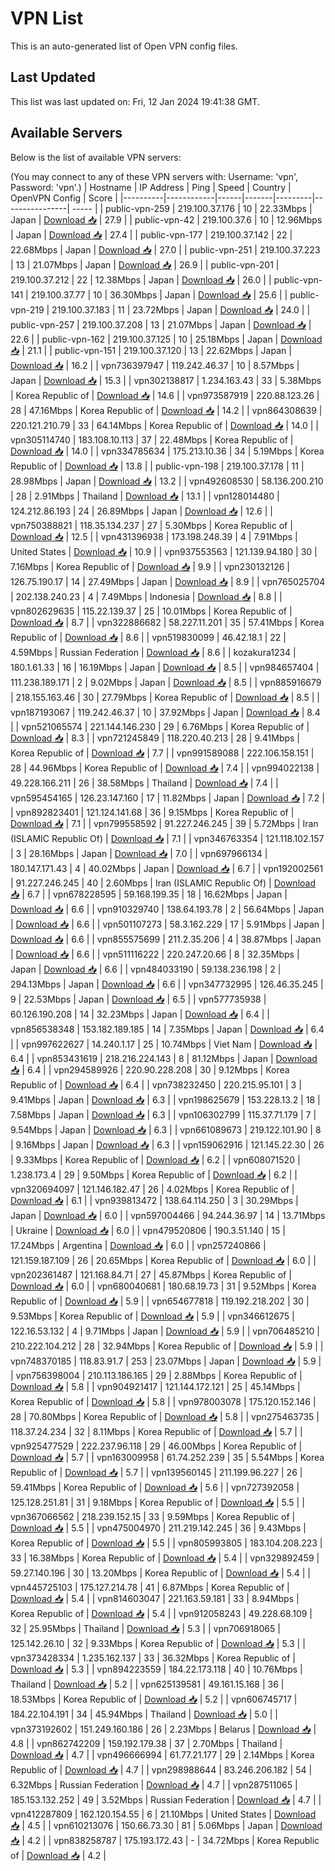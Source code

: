 # VPN List

This is an auto-generated list of Open VPN config files.

## Last Updated

This list was last updated on: Fri, 12 Jan 2024 19:41:38 GMT.

## Available Servers

Below is the list of available VPN servers:

(You may connect to any of these VPN servers with: Username: 'vpn', Password: 'vpn'.)
| Hostname | IP Address | Ping | Speed | Country | OpenVPN Config | Score |
|----------|------------|------|-------|---------|----------------| ----- |
| public-vpn-259 | 219.100.37.176 | 10 | 22.33Mbps | Japan | [Download 📥](./configs/server_0_JP.ovpn) | 27.9 |
| public-vpn-42 | 219.100.37.6 | 10 | 12.96Mbps | Japan | [Download 📥](./configs/server_1_JP.ovpn) | 27.4 |
| public-vpn-177 | 219.100.37.142 | 22 | 22.68Mbps | Japan | [Download 📥](./configs/server_2_JP.ovpn) | 27.0 |
| public-vpn-251 | 219.100.37.223 | 13 | 21.07Mbps | Japan | [Download 📥](./configs/server_3_JP.ovpn) | 26.9 |
| public-vpn-201 | 219.100.37.212 | 22 | 12.38Mbps | Japan | [Download 📥](./configs/server_4_JP.ovpn) | 26.0 |
| public-vpn-141 | 219.100.37.77 | 10 | 36.30Mbps | Japan | [Download 📥](./configs/server_5_JP.ovpn) | 25.6 |
| public-vpn-219 | 219.100.37.183 | 11 | 23.72Mbps | Japan | [Download 📥](./configs/server_6_JP.ovpn) | 24.0 |
| public-vpn-257 | 219.100.37.208 | 13 | 21.07Mbps | Japan | [Download 📥](./configs/server_7_JP.ovpn) | 22.6 |
| public-vpn-162 | 219.100.37.125 | 10 | 25.18Mbps | Japan | [Download 📥](./configs/server_8_JP.ovpn) | 21.1 |
| public-vpn-151 | 219.100.37.120 | 13 | 22.62Mbps | Japan | [Download 📥](./configs/server_9_JP.ovpn) | 16.2 |
| vpn736397947 | 119.242.46.37 | 10 | 8.57Mbps | Japan | [Download 📥](./configs/server_10_JP.ovpn) | 15.3 |
| vpn302138817 | 1.234.163.43 | 33 | 5.38Mbps | Korea Republic of | [Download 📥](./configs/server_11_KR.ovpn) | 14.6 |
| vpn973587919 | 220.88.123.26 | 28 | 47.16Mbps | Korea Republic of | [Download 📥](./configs/server_12_KR.ovpn) | 14.2 |
| vpn864308639 | 220.121.210.79 | 33 | 64.14Mbps | Korea Republic of | [Download 📥](./configs/server_13_KR.ovpn) | 14.0 |
| vpn305114740 | 183.108.10.113 | 37 | 22.48Mbps | Korea Republic of | [Download 📥](./configs/server_14_KR.ovpn) | 14.0 |
| vpn334785634 | 175.213.10.36 | 34 | 5.19Mbps | Korea Republic of | [Download 📥](./configs/server_15_KR.ovpn) | 13.8 |
| public-vpn-198 | 219.100.37.178 | 11 | 28.98Mbps | Japan | [Download 📥](./configs/server_16_JP.ovpn) | 13.2 |
| vpn492608530 | 58.136.200.210 | 28 | 2.91Mbps | Thailand | [Download 📥](./configs/server_17_TH.ovpn) | 13.1 |
| vpn128014480 | 124.212.86.193 | 24 | 26.89Mbps | Japan | [Download 📥](./configs/server_18_JP.ovpn) | 12.6 |
| vpn750388821 | 118.35.134.237 | 27 | 5.30Mbps | Korea Republic of | [Download 📥](./configs/server_19_KR.ovpn) | 12.5 |
| vpn431396938 | 173.198.248.39 | 4 | 7.91Mbps | United States | [Download 📥](./configs/server_20_US.ovpn) | 10.9 |
| vpn937553563 | 121.139.94.180 | 30 | 7.16Mbps | Korea Republic of | [Download 📥](./configs/server_21_KR.ovpn) | 9.9 |
| vpn230132126 | 126.75.190.17 | 14 | 27.49Mbps | Japan | [Download 📥](./configs/server_22_JP.ovpn) | 8.9 |
| vpn765025704 | 202.138.240.23 | 4 | 7.49Mbps | Indonesia | [Download 📥](./configs/server_23_ID.ovpn) | 8.8 |
| vpn802629635 | 115.22.139.37 | 25 | 10.01Mbps | Korea Republic of | [Download 📥](./configs/server_24_KR.ovpn) | 8.7 |
| vpn322886682 | 58.227.11.201 | 35 | 57.41Mbps | Korea Republic of | [Download 📥](./configs/server_25_KR.ovpn) | 8.6 |
| vpn519830099 | 46.42.18.1 | 22 | 4.59Mbps | Russian Federation | [Download 📥](./configs/server_26_RU.ovpn) | 8.6 |
| kozakura1234 | 180.1.61.33 | 16 | 16.19Mbps | Japan | [Download 📥](./configs/server_27_JP.ovpn) | 8.5 |
| vpn984657404 | 111.238.189.171 | 2 | 9.02Mbps | Japan | [Download 📥](./configs/server_28_JP.ovpn) | 8.5 |
| vpn885916679 | 218.155.163.46 | 30 | 27.79Mbps | Korea Republic of | [Download 📥](./configs/server_29_KR.ovpn) | 8.5 |
| vpn187193067 | 119.242.46.37 | 10 | 37.92Mbps | Japan | [Download 📥](./configs/server_30_JP.ovpn) | 8.4 |
| vpn521065574 | 221.144.146.230 | 29 | 6.76Mbps | Korea Republic of | [Download 📥](./configs/server_31_KR.ovpn) | 8.3 |
| vpn721245849 | 118.220.40.213 | 28 | 9.41Mbps | Korea Republic of | [Download 📥](./configs/server_32_KR.ovpn) | 7.7 |
| vpn991589088 | 222.106.158.151 | 28 | 44.96Mbps | Korea Republic of | [Download 📥](./configs/server_33_KR.ovpn) | 7.4 |
| vpn994022138 | 49.228.166.211 | 26 | 38.58Mbps | Thailand | [Download 📥](./configs/server_34_TH.ovpn) | 7.4 |
| vpn595454165 | 126.23.147.160 | 17 | 11.82Mbps | Japan | [Download 📥](./configs/server_35_JP.ovpn) | 7.2 |
| vpn892823401 | 121.124.141.68 | 36 | 9.15Mbps | Korea Republic of | [Download 📥](./configs/server_36_KR.ovpn) | 7.1 |
| vpn799558592 | 91.227.246.245 | 39 | 5.72Mbps | Iran (ISLAMIC Republic Of) | [Download 📥](./configs/server_37_IR.ovpn) | 7.1 |
| vpn346763354 | 121.118.102.157 | 3 | 28.16Mbps | Japan | [Download 📥](./configs/server_38_JP.ovpn) | 7.0 |
| vpn697966134 | 180.147.171.43 | 4 | 40.02Mbps | Japan | [Download 📥](./configs/server_39_JP.ovpn) | 6.7 |
| vpn192002561 | 91.227.246.245 | 40 | 2.60Mbps | Iran (ISLAMIC Republic Of) | [Download 📥](./configs/server_40_IR.ovpn) | 6.7 |
| vpn678228595 | 59.168.199.35 | 18 | 16.62Mbps | Japan | [Download 📥](./configs/server_41_JP.ovpn) | 6.6 |
| vpn910329740 | 138.64.193.78 | 2 | 56.64Mbps | Japan | [Download 📥](./configs/server_42_JP.ovpn) | 6.6 |
| vpn501107273 | 58.3.162.229 | 17 | 5.91Mbps | Japan | [Download 📥](./configs/server_43_JP.ovpn) | 6.6 |
| vpn855575699 | 211.2.35.206 | 4 | 38.87Mbps | Japan | [Download 📥](./configs/server_44_JP.ovpn) | 6.6 |
| vpn511116222 | 220.247.20.66 | 8 | 32.35Mbps | Japan | [Download 📥](./configs/server_45_JP.ovpn) | 6.6 |
| vpn484033190 | 59.138.236.198 | 2 | 294.13Mbps | Japan | [Download 📥](./configs/server_46_JP.ovpn) | 6.6 |
| vpn347732995 | 126.46.35.245 | 9 | 22.53Mbps | Japan | [Download 📥](./configs/server_47_JP.ovpn) | 6.5 |
| vpn577735938 | 60.126.190.208 | 14 | 32.23Mbps | Japan | [Download 📥](./configs/server_48_JP.ovpn) | 6.4 |
| vpn856538348 | 153.182.189.185 | 14 | 7.35Mbps | Japan | [Download 📥](./configs/server_49_JP.ovpn) | 6.4 |
| vpn997622627 | 14.240.1.17 | 25 | 10.74Mbps | Viet Nam | [Download 📥](./configs/server_50_VN.ovpn) | 6.4 |
| vpn853431619 | 218.216.224.143 | 8 | 81.12Mbps | Japan | [Download 📥](./configs/server_51_JP.ovpn) | 6.4 |
| vpn294589926 | 220.90.228.208 | 30 | 9.12Mbps | Korea Republic of | [Download 📥](./configs/server_52_KR.ovpn) | 6.4 |
| vpn738232450 | 220.215.95.101 | 3 | 9.41Mbps | Japan | [Download 📥](./configs/server_53_JP.ovpn) | 6.3 |
| vpn198625679 | 153.228.13.2 | 18 | 7.58Mbps | Japan | [Download 📥](./configs/server_54_JP.ovpn) | 6.3 |
| vpn106302799 | 115.37.71.179 | 7 | 9.54Mbps | Japan | [Download 📥](./configs/server_55_JP.ovpn) | 6.3 |
| vpn661089673 | 219.122.101.90 | 8 | 9.16Mbps | Japan | [Download 📥](./configs/server_56_JP.ovpn) | 6.3 |
| vpn159062916 | 121.145.22.30 | 26 | 9.33Mbps | Korea Republic of | [Download 📥](./configs/server_57_KR.ovpn) | 6.2 |
| vpn608071520 | 1.238.173.4 | 29 | 9.50Mbps | Korea Republic of | [Download 📥](./configs/server_58_KR.ovpn) | 6.2 |
| vpn320694097 | 121.146.182.47 | 26 | 4.02Mbps | Korea Republic of | [Download 📥](./configs/server_59_KR.ovpn) | 6.1 |
| vpn939813472 | 138.64.114.250 | 3 | 30.29Mbps | Japan | [Download 📥](./configs/server_60_JP.ovpn) | 6.0 |
| vpn597004466 | 94.244.36.97 | 14 | 13.71Mbps | Ukraine | [Download 📥](./configs/server_61_UA.ovpn) | 6.0 |
| vpn479520806 | 190.3.51.140 | 15 | 17.24Mbps | Argentina | [Download 📥](./configs/server_62_AR.ovpn) | 6.0 |
| vpn257240866 | 121.159.187.109 | 26 | 20.65Mbps | Korea Republic of | [Download 📥](./configs/server_63_KR.ovpn) | 6.0 |
| vpn202361487 | 121.168.84.71 | 27 | 45.87Mbps | Korea Republic of | [Download 📥](./configs/server_64_KR.ovpn) | 6.0 |
| vpn680040681 | 180.68.19.73 | 31 | 9.52Mbps | Korea Republic of | [Download 📥](./configs/server_65_KR.ovpn) | 5.9 |
| vpn654677818 | 119.192.218.202 | 30 | 9.53Mbps | Korea Republic of | [Download 📥](./configs/server_66_KR.ovpn) | 5.9 |
| vpn346612675 | 122.16.53.132 | 4 | 9.71Mbps | Japan | [Download 📥](./configs/server_67_JP.ovpn) | 5.9 |
| vpn706485210 | 210.222.104.212 | 28 | 32.94Mbps | Korea Republic of | [Download 📥](./configs/server_68_KR.ovpn) | 5.9 |
| vpn748370185 | 118.83.91.7 | 253 | 23.07Mbps | Japan | [Download 📥](./configs/server_69_JP.ovpn) | 5.9 |
| vpn756398004 | 210.113.186.165 | 29 | 2.88Mbps | Korea Republic of | [Download 📥](./configs/server_70_KR.ovpn) | 5.8 |
| vpn904921417 | 121.144.172.121 | 25 | 45.14Mbps | Korea Republic of | [Download 📥](./configs/server_71_KR.ovpn) | 5.8 |
| vpn978003078 | 175.120.152.146 | 28 | 70.80Mbps | Korea Republic of | [Download 📥](./configs/server_72_KR.ovpn) | 5.8 |
| vpn275463735 | 118.37.24.234 | 32 | 8.11Mbps | Korea Republic of | [Download 📥](./configs/server_73_KR.ovpn) | 5.7 |
| vpn925477529 | 222.237.96.118 | 29 | 46.00Mbps | Korea Republic of | [Download 📥](./configs/server_74_KR.ovpn) | 5.7 |
| vpn163009958 | 61.74.252.239 | 35 | 5.54Mbps | Korea Republic of | [Download 📥](./configs/server_75_KR.ovpn) | 5.7 |
| vpn139560145 | 211.199.96.227 | 26 | 59.41Mbps | Korea Republic of | [Download 📥](./configs/server_76_KR.ovpn) | 5.6 |
| vpn727392058 | 125.128.251.81 | 31 | 9.18Mbps | Korea Republic of | [Download 📥](./configs/server_77_KR.ovpn) | 5.5 |
| vpn367066562 | 218.239.152.15 | 33 | 9.59Mbps | Korea Republic of | [Download 📥](./configs/server_78_KR.ovpn) | 5.5 |
| vpn475004970 | 211.219.142.245 | 36 | 9.43Mbps | Korea Republic of | [Download 📥](./configs/server_79_KR.ovpn) | 5.5 |
| vpn805993805 | 183.104.208.223 | 33 | 16.38Mbps | Korea Republic of | [Download 📥](./configs/server_80_KR.ovpn) | 5.4 |
| vpn329892459 | 59.27.140.196 | 30 | 13.20Mbps | Korea Republic of | [Download 📥](./configs/server_81_KR.ovpn) | 5.4 |
| vpn445725103 | 175.127.214.78 | 41 | 6.87Mbps | Korea Republic of | [Download 📥](./configs/server_82_KR.ovpn) | 5.4 |
| vpn814603047 | 221.163.59.181 | 33 | 8.94Mbps | Korea Republic of | [Download 📥](./configs/server_83_KR.ovpn) | 5.4 |
| vpn912058243 | 49.228.68.109 | 32 | 25.95Mbps | Thailand | [Download 📥](./configs/server_84_TH.ovpn) | 5.3 |
| vpn706918065 | 125.142.26.10 | 32 | 9.33Mbps | Korea Republic of | [Download 📥](./configs/server_85_KR.ovpn) | 5.3 |
| vpn373428334 | 1.235.162.137 | 33 | 36.32Mbps | Korea Republic of | [Download 📥](./configs/server_86_KR.ovpn) | 5.3 |
| vpn894223559 | 184.22.173.118 | 40 | 10.76Mbps | Thailand | [Download 📥](./configs/server_87_TH.ovpn) | 5.2 |
| vpn625139581 | 49.161.15.168 | 36 | 18.53Mbps | Korea Republic of | [Download 📥](./configs/server_88_KR.ovpn) | 5.2 |
| vpn606745717 | 184.22.104.191 | 34 | 45.94Mbps | Thailand | [Download 📥](./configs/server_89_TH.ovpn) | 5.0 |
| vpn373192602 | 151.249.160.186 | 26 | 2.23Mbps | Belarus | [Download 📥](./configs/server_90_BY.ovpn) | 4.8 |
| vpn862742209 | 159.192.179.38 | 37 | 2.70Mbps | Thailand | [Download 📥](./configs/server_91_TH.ovpn) | 4.7 |
| vpn496666994 | 61.77.21.177 | 29 | 2.14Mbps | Korea Republic of | [Download 📥](./configs/server_92_KR.ovpn) | 4.7 |
| vpn298988644 | 83.246.206.182 | 54 | 6.32Mbps | Russian Federation | [Download 📥](./configs/server_93_RU.ovpn) | 4.7 |
| vpn287511065 | 185.153.132.252 | 49 | 3.52Mbps | Russian Federation | [Download 📥](./configs/server_94_RU.ovpn) | 4.7 |
| vpn412287809 | 162.120.154.55 | 6 | 21.10Mbps | United States | [Download 📥](./configs/server_95_US.ovpn) | 4.5 |
| vpn610213076 | 150.66.73.30 | 81 | 5.06Mbps | Japan | [Download 📥](./configs/server_96_JP.ovpn) | 4.2 |
| vpn838258787 | 175.193.172.43 | - | 34.72Mbps | Korea Republic of | [Download 📥](./configs/server_97_KR.ovpn) | 4.2 |
